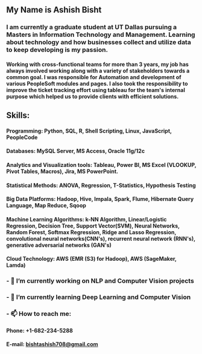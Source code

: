 ## My Name is Ashish Bisht

### I am currently a graduate student at UT Dallas pursuing a Masters in Information Technology and Management. Learning about technology and how businesses collect and utilize data to keep developing is my passion.

#### Working with cross-functional teams for more than 3 years, my job has always involved working along with a variety of stakeholders towards a common goal. I was responsible for Automation and development of various PeopleSoft modules and pages. I also took the responsibility to improve the ticket tracking effort using tableau for the team's internal purpose which helped us to provide clients with efficient solutions.

## Skills:

#### Programming: Python, SQL, R, Shell Scripting, Linux, JavaScript, PeopleCode
#### Databases: MySQL Server, MS Access, Oracle 11g/12c
#### Analytics and Visualization tools: Tableau, Power BI, MS Excel (VLOOKUP, Pivot Tables, Macros), Jira, MS PowerPoint.
#### Statistical Methods: ANOVA, Regression, T-Statistics, Hypothesis Testing
#### Big Data Platforms: Hadoop, Hive, Impala, Spark, Flume, Hibernate Query Language, Map Reduce, Sqoop
#### Machine Learning Algorithms: k-NN Algorithm, Linear/Logistic Regression, Decision Tree, Support Vector(SVM), Neural Networks, Random Forest, Softmax Regression, Ridge and Lasso Regression, convolutional neural networks(CNN's), recurrent neural network (RNN's), generative adversarial networks (GAN's)
#### Cloud Technology: AWS (EMR (S3) for Hadoop), AWS (SageMaker, Lamda)

### - 🔭 I’m currently working on NLP and Computer Vision projects
### - 🌱 I’m currently learning Deep Learning and Computer Vision
### - 📫 How to reach me: 
#### Phone: +1-682-234-5288
#### E-mail: bishtashish708@gmail.com 


